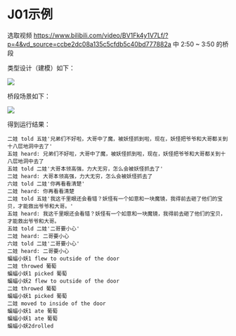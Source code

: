 # J01示例

选取视频 https://www.bilibili.com/video/BV1Fk4y1V7Lf/?p=4&vd_source=ccbe2dc08a135c5cfdb5c40bd777882a 中 2:50 ~ 3:50 的桥段

类型设计（建模）如下：

![](https://github.com/XiaojuOvo/J01/blob/main/example/uml/characters.pu)


桥段场景如下：

![](https://github.com/XiaojuOvo/J01/blob/main/example/uml/timeline.pu)

得到运行结果：

```
二娃 told 五娃'兄弟们不好啦，大哥中了魔，被妖怪抓到啦，现在，妖怪把爷爷和大哥都关到十八层地洞中去了'
五娃 heard: 兄弟们不好啦，大哥中了魔，被妖怪抓到啦，现在，妖怪把爷爷和大哥都关到十八层地洞中去了
五娃 told 二娃'大哥本领高强，力大无穷，怎么会被妖怪抓去了'
二娃 heard: 大哥本领高强，力大无穷，怎么会被妖怪抓去了
六娃 told 二娃'你再看看清楚'
二娃 heard: 你再看看清楚
二娃 told 五娃'我这千里眼还会看错？妖怪有一个如意和一块魔镜，我得前去砸了他们的宝贝，才能救出爷爷和大哥。'
五娃 heard: 我这千里眼还会看错？妖怪有一个如意和一块魔镜，我得前去砸了他们的宝贝，才能救出爷爷和大哥。
五娃 told 二娃'二哥要小心'
二娃 heard: 二哥要小心
六娃 told 二娃'二哥要小心'
二娃 heard: 二哥要小心
蝙蝠小妖1 flew to outside of the door
二娃 throwed 葡萄
蝙蝠小妖1 picked 葡萄
蝙蝠小妖2 flew to outside of the door
二娃 throwed 葡萄
蝙蝠小妖1 picked 葡萄
二娃 moved to inside of the door
蝙蝠小妖1 ate 葡萄
蝙蝠小妖1 ate 葡萄
蝙蝠小妖2drolled
```